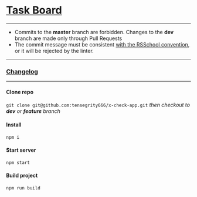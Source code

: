 # [Task Board](https://github.com/tensegrity666/x-check-app/projects/1)
- - -
* Commits to the __master__ branch are forbidden.
Changes to the __dev__ branch are made only through Pull Requests
* The commit message must be consistent [with the RSSchool convention](https://docs.rs.school/#/git-convention), or it will be rejected by the linter.
- - -
### [Changelog ]()
- - -

#### Clone repo
`git clone git@github.com:tensegrity666/x-check-app.git`
_then checkout to __dev__ or __feature__ branch_

#### Install
`npm i`

#### Start server
`npm start`

#### Build project
`npm run build`

